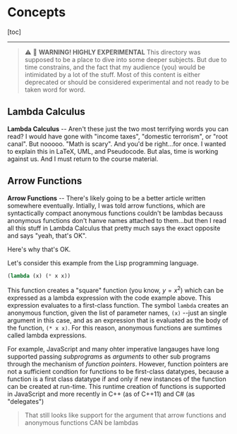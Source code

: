 # Concepts

[toc]

---

> :warning: 🧪 **WARNING! HIGHLY EXPERIMENTAL** This directory was supposed to be a place to dive into some deeper subjects. But due to time constrains, and the fact that my audience (you) would be intimidated by a lot of the stuff. Most of this content is either deprecated or should be considered experimental and not ready to be taken word for word.

## Lambda Calculus

**Lambda Calculus** -- Aren't these just the two most terrifying words you can read? I would have gone with "income taxes", "domestic terrorism", or "root canal". But nooooo. "Math is scary". And you'd be right...for once.  I wanted to explain this in LaTeX, UML, and Pseudocode. But alas, time is working against us. And I must return to the course material.

## Arrow Functions

**Arrow Functions** -- There's likely going to be a better article written somewhere eventually. Intially, I was told arrow functions, which are syntactically compact anonymous functions couldn't be lambdas becauss anonymous functions don't hanve names attached to them...but then I read all this stuff in Lambda Calculus that pretty much says the exact opposite and says "yeah, that's OK".

Here's why that's OK.

Let's consider this example from the Lisp programming language.

```lisp
(lambda (x) (* x x))
```

This function creates a "square" function (you know, $y = x^2$) which can be expressed as a lambda expression with the code example above. This expression evaluates to a first-class function. The symbol `lambda` creates an anonymous function, given the list of parameter names, `(x)` --just an single argument in this case, and as an expression that is evaluated as the body of the function, `(* x x)`. For this reason, anonymous functions are sumtimes called lambda expressions.

For example, JavaScript and many ohter imperative langauges have long supported passing *subprograms* as *arguments* to other sub programs through the mechanism of *function pointers*. However, function pointers are not a sufficient condtion for functions to be first-class datatypes, because a function is a first class datatype if and only if new instances of the function can be created at run-time. This runtime creation of functions is supported in JavaScript and more recently in C++ (as of C++11) and C# (as "delegates")

> That still looks like support for the argument that arrow functions and anonymous functions CAN be lambdas